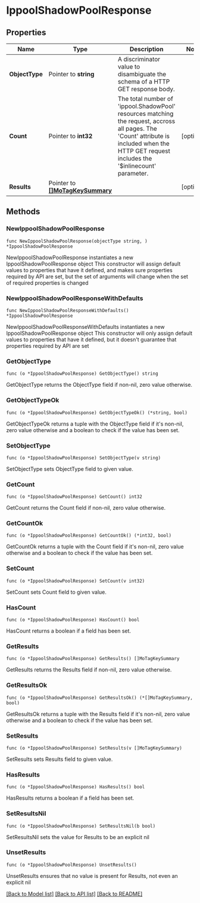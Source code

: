 # IppoolShadowPoolResponse

## Properties

Name | Type | Description | Notes
------------ | ------------- | ------------- | -------------
**ObjectType** | Pointer to **string** | A discriminator value to disambiguate the schema of a HTTP GET response body. | 
**Count** | Pointer to **int32** | The total number of &#39;ippool.ShadowPool&#39; resources matching the request, accross all pages. The &#39;Count&#39; attribute is included when the HTTP GET request includes the &#39;$inlinecount&#39; parameter. | [optional] 
**Results** | Pointer to [**[]MoTagKeySummary**](mo.TagKeySummary.md) |  | [optional] 

## Methods

### NewIppoolShadowPoolResponse

`func NewIppoolShadowPoolResponse(objectType string, ) *IppoolShadowPoolResponse`

NewIppoolShadowPoolResponse instantiates a new IppoolShadowPoolResponse object
This constructor will assign default values to properties that have it defined,
and makes sure properties required by API are set, but the set of arguments
will change when the set of required properties is changed

### NewIppoolShadowPoolResponseWithDefaults

`func NewIppoolShadowPoolResponseWithDefaults() *IppoolShadowPoolResponse`

NewIppoolShadowPoolResponseWithDefaults instantiates a new IppoolShadowPoolResponse object
This constructor will only assign default values to properties that have it defined,
but it doesn't guarantee that properties required by API are set

### GetObjectType

`func (o *IppoolShadowPoolResponse) GetObjectType() string`

GetObjectType returns the ObjectType field if non-nil, zero value otherwise.

### GetObjectTypeOk

`func (o *IppoolShadowPoolResponse) GetObjectTypeOk() (*string, bool)`

GetObjectTypeOk returns a tuple with the ObjectType field if it's non-nil, zero value otherwise
and a boolean to check if the value has been set.

### SetObjectType

`func (o *IppoolShadowPoolResponse) SetObjectType(v string)`

SetObjectType sets ObjectType field to given value.


### GetCount

`func (o *IppoolShadowPoolResponse) GetCount() int32`

GetCount returns the Count field if non-nil, zero value otherwise.

### GetCountOk

`func (o *IppoolShadowPoolResponse) GetCountOk() (*int32, bool)`

GetCountOk returns a tuple with the Count field if it's non-nil, zero value otherwise
and a boolean to check if the value has been set.

### SetCount

`func (o *IppoolShadowPoolResponse) SetCount(v int32)`

SetCount sets Count field to given value.

### HasCount

`func (o *IppoolShadowPoolResponse) HasCount() bool`

HasCount returns a boolean if a field has been set.

### GetResults

`func (o *IppoolShadowPoolResponse) GetResults() []MoTagKeySummary`

GetResults returns the Results field if non-nil, zero value otherwise.

### GetResultsOk

`func (o *IppoolShadowPoolResponse) GetResultsOk() (*[]MoTagKeySummary, bool)`

GetResultsOk returns a tuple with the Results field if it's non-nil, zero value otherwise
and a boolean to check if the value has been set.

### SetResults

`func (o *IppoolShadowPoolResponse) SetResults(v []MoTagKeySummary)`

SetResults sets Results field to given value.

### HasResults

`func (o *IppoolShadowPoolResponse) HasResults() bool`

HasResults returns a boolean if a field has been set.

### SetResultsNil

`func (o *IppoolShadowPoolResponse) SetResultsNil(b bool)`

 SetResultsNil sets the value for Results to be an explicit nil

### UnsetResults
`func (o *IppoolShadowPoolResponse) UnsetResults()`

UnsetResults ensures that no value is present for Results, not even an explicit nil

[[Back to Model list]](../README.md#documentation-for-models) [[Back to API list]](../README.md#documentation-for-api-endpoints) [[Back to README]](../README.md)



